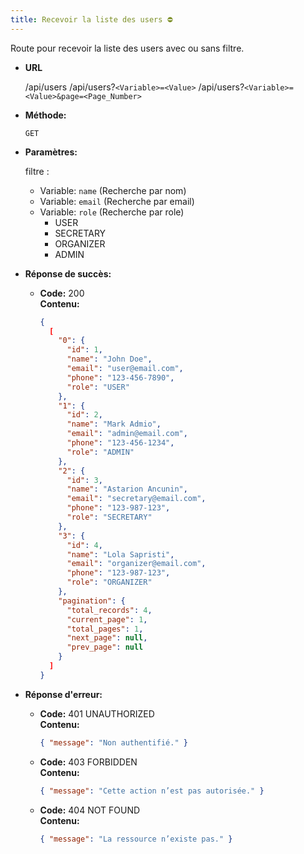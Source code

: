 ```yaml
---
title: Recevoir la liste des users ⛔
---
```


Route pour recevoir la liste des users avec ou sans filtre.

* **URL**

  /api/users
  /api/users?`<Variable>=<Value>`
  /api/users?`<Variable>=<Value>&page=<Page_Number>`

* **Méthode:**
  
  `GET`

- **Paramètres:**

  filtre :

  - Variable: `name` (Recherche par nom)
  - Variable: `email` (Recherche par email)
  - Variable: `role` (Recherche par role)
    - USER
    - SECRETARY
    - ORGANIZER
    - ADMIN

* **Réponse de succès:**
  
  * **Code:** 200 <br />
    **Contenu:** 
    ```json
    {
      [
        "0": {
          "id": 1,
          "name": "John Doe",
          "email": "user@email.com",
          "phone": "123-456-7890",
          "role": "USER"
        },
        "1": {
          "id": 2,
          "name": "Mark Admio",
          "email": "admin@email.com",
          "phone": "123-456-1234",
          "role": "ADMIN"
        },
        "2": {
          "id": 3,
          "name": "Astarion Ancunin",
          "email": "secretary@email.com",
          "phone": "123-987-123",
          "role": "SECRETARY"
        },
        "3": {
          "id": 4,
          "name": "Lola Sapristi",
          "email": "organizer@email.com",
          "phone": "123-987-123",
          "role": "ORGANIZER"
        },
        "pagination": {
          "total_records": 4,
          "current_page": 1,
          "total_pages": 1,
          "next_page": null,
          "prev_page": null
        }
      ]
    }
    ```

* **Réponse d'erreur:**

  * **Code:** 401 UNAUTHORIZED <br />
    **Contenu:** 
    ```json
    { "message": "Non authentifié." }
    ```

  * **Code:** 403 FORBIDDEN <br />
    **Contenu:** 
    ```json
    { "message": "Cette action n’est pas autorisée." }
    ```

  * **Code:** 404 NOT FOUND <br />
    **Contenu:** 
    ```json
    { "message": "La ressource n’existe pas." }
    ```

